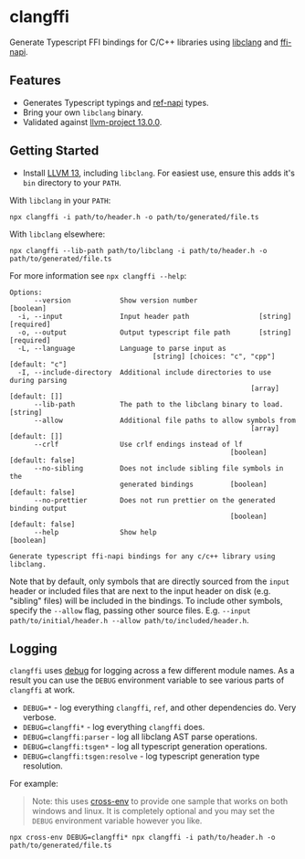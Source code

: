 # clangffi

Generate Typescript FFI bindings for C/C++ libraries using [libclang](https://clang.llvm.org/doxygen/group__CINDEX.html) and [ffi-napi](https://github.com/node-ffi-napi/node-ffi-napi).

## Features

- Generates Typescript typings and [ref-napi](https://github.com/node-ffi-napi/ref-napi) types.
- Bring your own `libclang` binary.
- Validated against [llvm-project 13.0.0](../../vendor).

## Getting Started

- Install [LLVM 13](https://github.com/llvm/llvm-project/releases/tag/llvmorg-13.0.0), including `libclang`. For easiest use, ensure this adds it's `bin` directory to your `PATH`.

With `libclang` in your `PATH`:

```
npx clangffi -i path/to/header.h -o path/to/generated/file.ts
```

With `libclang` elsewhere:

```
npx clangffi --lib-path path/to/libclang -i path/to/header.h -o path/to/generated/file.ts
```

For more information see `npx clangffi --help`:

```
Options:
      --version            Show version number                         [boolean]
  -i, --input              Input header path                 [string] [required]
  -o, --output             Output typescript file path       [string] [required]
  -L, --language           Language to parse input as
                                   [string] [choices: "c", "cpp"] [default: "c"]
  -I, --include-directory  Additional include directories to use during parsing
                                                           [array] [default: []]
      --lib-path           The path to the libclang binary to load.     [string]
      --allow              Additional file paths to allow symbols from
                                                           [array] [default: []]
      --crlf               Use crlf endings instead of lf
                                                      [boolean] [default: false]
      --no-sibling         Does not include sibling file symbols in the
                           generated bindings         [boolean] [default: false]
      --no-prettier        Does not run prettier on the generated binding output
                                                      [boolean] [default: false]
      --help               Show help                                   [boolean]

Generate typescript ffi-napi bindings for any c/c++ library using libclang.
```

Note that by default, only symbols that are directly sourced from the `input` header or included files that are next to the input header on disk (e.g. "sibling" files) will be included in the bindings. To include other symbols, specify the `--allow` flag, passing other source files. E.g. `--input path/to/initial/header.h --allow path/to/included/header.h`.

## Logging

`clangffi` uses [debug](https://github.com/debug-js/debug) for logging across a few different module names. As a result you can use the `DEBUG` environment variable to see various parts of `clangffi` at work.

- `DEBUG=*` - log everything `clangffi`, `ref`, and other dependencies do. Very verbose.
- `DEBUG=clangffi*` - log everything `clangffi` does.
- `DEBUG=clangffi:parser` - log all libclang AST parse operations.
- `DEBUG=clangffi:tsgen*` - log all typescript generation operations.
- `DEBUG=clangffi:tsgen:resolve` - log typescript generation type resolution.

For example:

> Note: this uses [cross-env](https://www.npmjs.com/package/cross-env) to provide one sample that works on both windows and linux. It is completely optional and you may set the `DEBUG` environment variable however you like.

```
npx cross-env DEBUG=clangffi* npx clangffi -i path/to/header.h -o path/to/generated/file.ts
```
